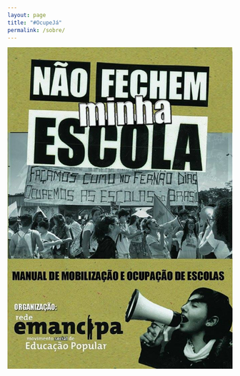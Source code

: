 ```yaml
---
layout: page
title: "#OcupeJá"
permalink: /sobre/
---
```


[![image](/images/nao_fechem_minha_escola.jpg)](https://www.facebook.com/naofechemminhaescola/posts/1493879710906991)
